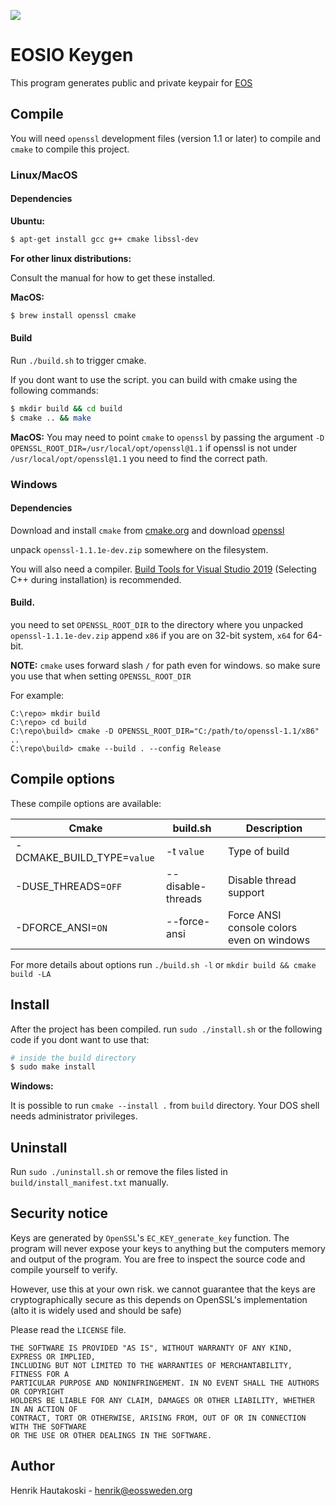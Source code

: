 
![](https://github.com/eosswedenorg/eosio-keygen/workflows/CI/badge.svg)

# EOSIO Keygen

This program generates public and private keypair for [EOS](https://eos.io/)

## Compile

You will need `openssl` development files (version 1.1 or later) to compile and `cmake` to compile this project.

### Linux/MacOS

#### Dependencies

**Ubuntu:**
```sh
$ apt-get install gcc g++ cmake libssl-dev
```
**For other linux distributions:**

Consult the manual for how to get these installed.

**MacOS:**

```sh
$ brew install openssl cmake
```

#### Build

Run `./build.sh` to trigger cmake.

If you dont want to use the script. you can build with cmake using the following commands:

```sh
$ mkdir build && cd build
$ cmake .. && make
```

**MacOS:** You may need to point `cmake` to `openssl` by passing the argument
`-D OPENSSL_ROOT_DIR=/usr/local/opt/openssl@1.1` if openssl is not under `/usr/local/opt/openssl@1.1` you need to find the correct path.

### Windows

#### Dependencies

Download and install `cmake` from [cmake.org](https://cmake.org) and download
[openssl](https://mirror.firedaemon.com/OpenSSL/openssl-1.1.1e-dev.zip)

unpack `openssl-1.1.1e-dev.zip` somewhere on the filesystem.

You will also need a compiler. [Build Tools for Visual Studio 2019](https://visualstudio.microsoft.com/thank-you-downloading-visual-studio/?sku=BuildTools&rel=16) (Selecting C++ during installation) is recommended.

#### Build.

you need to set `OPENSSL_ROOT_DIR` to the directory where you unpacked
`openssl-1.1.1e-dev.zip` append `x86` if you are on 32-bit system, `x64` for 64-bit.

**NOTE:** `cmake` uses forward slash `/` for path even for windows. so make sure you use that when setting `OPENSSL_ROOT_DIR`

For example:

```
C:\repo> mkdir build
C:\repo> cd build
C:\repo\build> cmake -D OPENSSL_ROOT_DIR="C:/path/to/openssl-1.1/x86" ..
C:\repo\build> cmake --build . --config Release
```

## Compile options

These compile options are available:

| Cmake                      | build.sh          | Description                               |
|--------------------------- | ----------------- | ------------------------------------------|
| -DCMAKE_BUILD_TYPE=`value` | -t `value`        | Type of build 							 |
| -DUSE_THREADS=`OFF`        | --disable-threads | Disable thread support                    |
| -DFORCE_ANSI=`ON`          | --force-ansi      | Force ANSI console colors even on windows |

For more details about options run `./build.sh -l` or `mkdir build && cmake build -LA`

## Install

After the project has been compiled. run `sudo ./install.sh` or the following code if you dont want to use that:

```sh
# inside the build directory
$ sudo make install
```

**Windows:**

It is possible to run `cmake --install .` from `build` directory.
Your DOS shell needs administrator privileges.

## Uninstall

Run `sudo ./uninstall.sh` or remove the files listed in `build/install_manifest.txt` manually.

## Security notice

Keys are generated by `OpenSSL`'s `EC_KEY_generate_key` function. The program will
never expose your keys to anything but the computers memory and output of the
program. You are free to inspect the source code and compile yourself to verify.

However, use this at your own risk. we cannot guarantee that the keys are
cryptographically secure as this depends on OpenSSL's implementation (alto it is
widely used and should be safe)

Please read the `LICENSE` file.

```
THE SOFTWARE IS PROVIDED "AS IS", WITHOUT WARRANTY OF ANY KIND, EXPRESS OR IMPLIED,
INCLUDING BUT NOT LIMITED TO THE WARRANTIES OF MERCHANTABILITY, FITNESS FOR A
PARTICULAR PURPOSE AND NONINFRINGEMENT. IN NO EVENT SHALL THE AUTHORS OR COPYRIGHT
HOLDERS BE LIABLE FOR ANY CLAIM, DAMAGES OR OTHER LIABILITY, WHETHER IN AN ACTION OF
CONTRACT, TORT OR OTHERWISE, ARISING FROM, OUT OF OR IN CONNECTION WITH THE SOFTWARE
OR THE USE OR OTHER DEALINGS IN THE SOFTWARE.
```

## Author

Henrik Hautakoski - [henrik@eossweden.org](mailto:henrik@eossweden.org)
